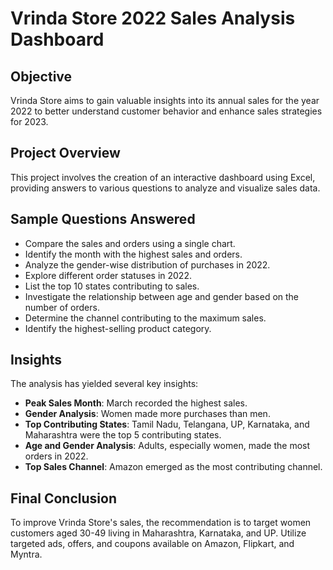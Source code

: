 # Vrinda Store 2022 Sales Analysis Dashboard

## Objective

Vrinda Store aims to gain valuable insights into its annual sales for the year 2022 to better understand customer behavior and enhance sales strategies for 2023.

## Project Overview

This project involves the creation of an interactive dashboard using Excel, providing answers to various questions to analyze and visualize sales data.

## Sample Questions Answered

- Compare the sales and orders using a single chart.
- Identify the month with the highest sales and orders.
- Analyze the gender-wise distribution of purchases in 2022.
- Explore different order statuses in 2022.
- List the top 10 states contributing to sales.
- Investigate the relationship between age and gender based on the number of orders.
- Determine the channel contributing to the maximum sales.
- Identify the highest-selling product category.

## Insights

The analysis has yielded several key insights:

- **Peak Sales Month**: March recorded the highest sales.
- **Gender Analysis**: Women made more purchases than men.
- **Top Contributing States**: Tamil Nadu, Telangana, UP, Karnataka, and Maharashtra were the top 5 contributing states.
- **Age and Gender Analysis**: Adults, especially women, made the most orders in 2022.
- **Top Sales Channel**: Amazon emerged as the most contributing channel.

## Final Conclusion

To improve Vrinda Store's sales, the recommendation is to target women customers aged 30-49 living in Maharashtra, Karnataka, and UP. Utilize targeted ads, offers, and coupons available on Amazon, Flipkart, and Myntra.
